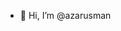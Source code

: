 - 👋 Hi, I’m @azarusman

<!---
azarusman/azarusman is a ✨ special ✨ repository because its `README.md` (this file) appears on your GitHub profile.
You can click the Preview link to take a look at your changes.
--->
